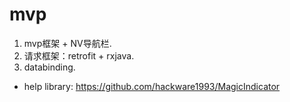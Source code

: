 # mvp
1. mvp框架 + NV导航栏. 
2. 请求框架：retrofit + rxjava. 
3. databinding. 
* help library: https://github.com/hackware1993/MagicIndicator

